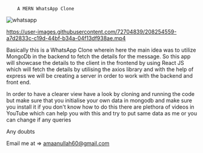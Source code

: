         A MERN WhatsApp Clone
  
  ![whatsapp](https://user-images.githubusercontent.com/72704839/208254106-c99e2ce2-e9bd-47e5-aedb-6ebc63654d28.PNG)

https://user-images.githubusercontent.com/72704839/208254559-a7d2833c-c19d-44bf-b34a-04f13df938ae.mp4

Basically this is a WhatsApp Clone wherein here the main idea was to utilize MongoDb in the backend to fetch the details for the message. So this app will showcase the details to the client in the frontend by using React JS which will fetch the details by utilising the axios library and with the help of express we will be creating a server in order to work with the backend and front end.


In order to have a clearer view have a look by cloning and running the code but make sure that you initialise your own data in mongodb and make sure you install it if you don't know how to do this there are plethora of videos in YouTube which can help you with this and try to put same data as me or you can change if any queries 

Any doubts

Email me at => amaanullah60@gmail.com

